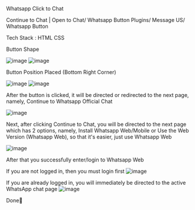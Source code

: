 Whatsapp Click to Chat

Continue to Chat | Open to Chat/ Whatsapp Button Plugins/ Message US/ Whatsapp Button

Tech Stack :  HTML CSS

Button Shape

![image](https://github.com/luthfirf/whatsapp_click_to_chat/assets/65375034/3643ad32-a768-4162-bbe8-48da124a4bf2)
![image](https://github.com/luthfirf/whatsapp_click_to_chat/assets/65375034/d1e04974-4d4d-4ca7-93f3-df6ecbaab99f)

Button Position Placed (Bottom Right Corner)

![image](https://github.com/luthfirf/whatsapp_click_to_chat/assets/65375034/151ea766-2d7b-44d8-9fcb-8c5db5d18362)
![image](https://github.com/luthfirf/whatsapp_click_to_chat/assets/65375034/2f5de658-5283-4e3d-b27a-5fb3cf308a0b)

After the button is clicked, it will be directed or redirected to the next page, namely, Continue to Whatsapp Official Chat

![image](https://github.com/luthfirf/whatsapp_click_to_chat/assets/65375034/6065d8d1-cbf7-457a-816a-051f434966bc)

Next, after clicking Continue to Chat, you will be directed to the next page which has 2 options, namely, Install Whatsapp Web/Mobile or Use the Web Version (Whatsapp Web), so that it's easier, just use Whatsapp Web

![image](https://github.com/luthfirf/whatsapp_click_to_chat/assets/65375034/2c982b05-09d2-4378-9172-7063ea662a73)

After that you successfully enter/login to Whatsapp Web

If you are not logged in, then you must login first
![image](https://github.com/luthfirf/whatsapp_click_to_chat/assets/65375034/12f72ad3-b35d-4317-a694-d9839d9bfed4)

If you are already logged in, you will immediately be directed to the active WhatsApp chat page
![image](https://github.com/luthfirf/whatsapp_click_to_chat/assets/65375034/e131ead1-280a-4ff3-97ab-3de8dfb0333e)

Done🍿


